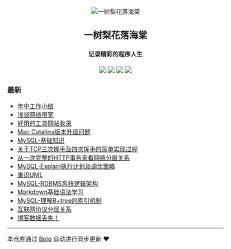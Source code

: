 <p align="center"><img alt="一树梨花落海棠" src="https://cdn.zhangfeibiao.com/wp-content/uploads/2018/10/微信图片_20181023111351.jpg"></p><h2 align="center">
一树梨花落海棠
</h2>

<h4 align="center">记录精彩的程序人生</h4>
<p align="center"><a title="一树梨花落海棠" target="_blank" href="https://github.com/zhangfeibiao/bolo-blog"><img src="https://img.shields.io/github/last-commit/zhangfeibiao/bolo-blog.svg?style=flat-square&color=FF9900"></a>
<a title="GitHub repo size in bytes" target="_blank" href="https://github.com/zhangfeibiao/bolo-blog"><img src="https://img.shields.io/github/repo-size/zhangfeibiao/bolo-blog.svg?style=flat-square"></a>
<a title="Bolo Version" target="_blank" href="https://github.com/adlered/bolo-solo"><img src="https://img.shields.io/badge/bolo-v2.0 稳定版-f1e05a.svg?style=flat-square&color=blueviolet"></a>
<a title="Hits" target="_blank" href="https://github.com/88250/hits"><img src="https://hits.b3log.org/zhangfeibiao/bolo-blog.svg"></a></p>

### 最新

* [年中工作小结](HTTPS://47.100.52.88/articles/2020/08/29/1598697067344.html)
* [浅谈网络带宽](HTTPS://47.100.52.88/articles/2020/08/22/1598104178377.html)
* [好用的工具网站收录](HTTPS://47.100.52.88/toolSites)
* [Mac Catalina版本升级问题](HTTPS://47.100.52.88/1593959772687.html)
* [MySQL-基础知识](HTTPS://47.100.52.88/1593949777404.html)
* [关于TCP三次握手及四次挥手的简单实现过程](HTTPS://47.100.52.88/1593945016007.html)
* [从一次完整的HTTP事务来看网络分层关系](HTTPS://47.100.52.88/1593944291815.html)
* [MySQL-Explain执行计划及调优策略](HTTPS://47.100.52.88/593928128028.html)
* [重识UML](HTTPS://47.100.52.88/1593860043217.html)
* [MySQL-RDBMS系统逻辑架构](HTTPS://47.100.52.88/1593860013350.html)
* [Markdown基础语法学习](HTTPS://47.100.52.88/1593851867749.html)
* [MySQL-理解B+tree的索引机制](HTTPS://47.100.52.88/1593851663949.html)
* [互联网协议分层关系](HTTPS://47.100.52.88/1575995062860.html)
* [博客数据丢失！](HTTPS://47.100.52.88/hello-solo)



---

本仓库通过 [Bolo](https://github.com/adlered/bolo-solo) 自动进行同步更新 ❤️ 